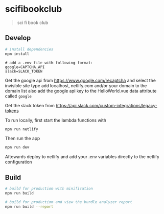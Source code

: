 # scifibookclub

> sci fi book club

## Develop


``` bash
# install dependencies
npm install
```

``` .env
# add a .env file with following format:
google=CAPTCHA_API
slack=SLACK_TOKEN
```

Get the google api from https://www.google.com/recaptcha and select the invisible site type
add localhost, netlify.com and/or your domain to the domain list
also add the google api key to the HelloWorld.vue data attribute called `google`

Get the slack token from https://api.slack.com/custom-integrations/legacy-tokens

To run locally, first start the lambda functions with
``` bash
npm run netlify
```
Then run the app
``` bash
npm run dev
```

Aftewards deploy to netlify and add your .env variables directly to the netlify configuration

## Build

``` bash
# build for production with minification
npm run build

# build for production and view the bundle analyzer report
npm run build --report
```